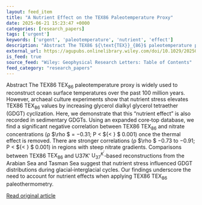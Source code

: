 ```yaml
---
layout: feed_item
title: "A Nutrient Effect on the TEX86 Paleotemperature Proxy"
date: 2025-06-21 15:23:47 +0000
categories: [research_papers]
tags: ['urgent']
keywords: ['urgent', 'paleotemperature', 'nutrient', 'effect']
description: "Abstract The TEX86 ${\text{TEX}}_{86}$ paleotemperature proxy is widely used to reconstruct ocean surface temperatures over the past 100 million years"
external_url: https://agupubs.onlinelibrary.wiley.com/doi/10.1029/2025GL115237?af=R
is_feed: true
source_feed: "Wiley: Geophysical Research Letters: Table of Contents"
feed_category: "research_papers"
---
```


Abstract The TEX86 ${\text{TEX}}_{86}$ paleotemperature proxy is widely used to reconstruct ocean surface temperatures over the past 100 million years. However, archaeal culture experiments show that nutrient stress elevates TEX86 ${\text{TEX}}_{86}$ values by increasing glycerol dialkyl glycerol tetraether (GDGT) cyclization. Here, we demonstrate that this “nutrient effect” is also recorded in sedimentary GDGTs. Using an expanded core‐top database, we find a significant negative correlation between TEX86 ${\text{TEX}}_{86}$ and nitrate concentrations (ρ $\rho $ = −0.31; P < ${< } $ 0.001) once the thermal effect is removed. There are stronger correlations (ρ $\rho $ −0.73 to −0.91; P < ${< } $ 0.001) in regions with steep nitrate gradients. Comparisons between TEX86 ${\text{TEX}}_{86}$ and U37K′ ${\mathrm{U}}_{37}^{{K}^{\prime }}$‐based reconstructions from the Arabian Sea and Tasman Sea suggest that nutrient stress influenced GDGT distributions during glacial‐interglacial cycles. Our findings underscore the need to account for nutrient effects when applying TEX86 ${\text{TEX}}_{86}$ paleothermometry.

[Read original article](https://agupubs.onlinelibrary.wiley.com/doi/10.1029/2025GL115237?af=R)
